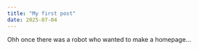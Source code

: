 ```yaml
---
title: "My first post"
date: 2025-07-04
---
```


Ohh once there was a robot who wanted to make a homepage...
